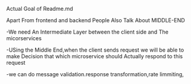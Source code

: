 Actual Goal of Readme.md


Apart From frontend and backend People Also Talk About MIDDLE-END

-We need An Intermediate Layer between the client side and The micorservices

-USing the Middle End,when the client sends request we will be able to make Decision that which microservice should Actually respond to this request

-we can do message validation.response transformation,rate limmiting,